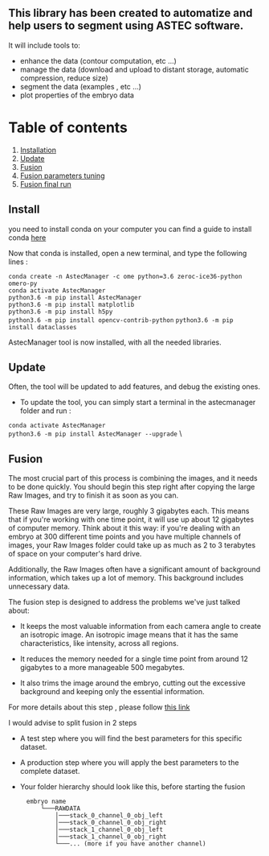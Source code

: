 ## This library has been created to automatize and help users to segment using ASTEC software.
It will include tools to:
* enhance the data (contour computation, etc ...)
* manage the data (download and upload to distant storage, automatic compression, reduce size)
* segment the data (examples , etc ...)
* plot properties of the embryo data


# Table of contents
1. [Installation](#install)
2. [Update](#update)
3. [Fusion](#fusion)
4. [Fusion parameters tuning](#fusion-parameters-test)
5. [Fusion final run](#fusion-final-run)

## Install

you need to install conda on your computer
you can find a guide to install conda [here](/https://docs.conda.io/projects/conda/en/latest/user-guide/install/index.html) 

Now that conda is installed,  open a new terminal, and type the following lines : 

`conda create -n AstecManager -c ome python=3.6 zeroc-ice36-python omero-py` \
`conda activate AstecManager` \
`python3.6 -m pip install AstecManager` \
`python3.6 -m pip install matplotlib`\
`python3.6 -m pip install h5py`\
`python3.6 -m pip install opencv-contrib-python`
`python3.6 -m pip install dataclasses`

AstecManager tool is now installed, with all the needed libraries.

## Update

Often, the tool will be updated to add features, and debug the existing ones. 

* To update the tool, you can simply start a terminal in the astecmanager folder and run :

`conda activate AstecManager` \
`python3.6 -m pip install AstecManager --upgrade` \

## Fusion


The most crucial part of this process is combining the images, and it needs to be done quickly. You should begin this step right after copying the large Raw Images, and try to finish it as soon as you can.

These Raw Images are very large, roughly 3 gigabytes each. This means that if you're working with one time point, it will use up about 12 gigabytes of computer memory. Think about it this way: if you're dealing with an embryo at 300 different time points and you have multiple channels of images, your Raw Images folder could take up as much as 2 to 3 terabytes of space on your computer's hard drive.

Additionally, the Raw Images often have a significant amount of background information, which takes up a lot of memory. This background includes unnecessary data.

The fusion step is designed to address the problems we've just talked about:

- It keeps the most valuable information from each camera angle to create an isotropic image. An isotropic image means that it has the same characteristics, like intensity, across all regions.

- It reduces the memory needed for a single time point from around 12 gigabytes to a more manageable 500 megabytes.

- It also trims the image around the embryo, cutting out the excessive background and keeping only the essential information.

For more details about this step , please follow [this link](https://astec.gitlabpages.inria.fr/astec/astec_fusion.html#fusion-method-overview)

I would advise to split fusion in 2 steps 
* A test step where you will find the best parameters for this specific dataset.
* A production step where you will apply the best parameters to the complete dataset.

* Your folder hierarchy should look like this, before starting the fusion

``` 
     embryo name
         └───RAWDATA
             │───stack_0_channel_0_obj_left
             │───stack_0_channel_0_obj_right
             │───stack_1_channel_0_obj_left
             │───stack_1_channel_0_obj_right
             └───... (more if you have another channel)
             
```
